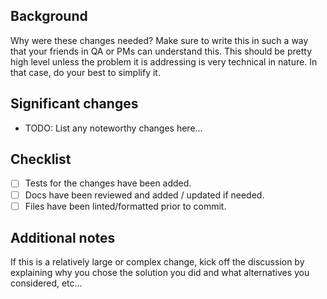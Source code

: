 ## Background
Why were these changes needed? Make sure to write this in such a way that your friends in QA or PMs can understand this.
This should be pretty high level unless the problem it is addressing is very technical in nature. In that case, do your
best to simplify it.
## Significant changes
- TODO: List any noteworthy changes here...
## Checklist
- [ ] Tests for the changes have been added.
- [ ] Docs have been reviewed and added / updated if needed.
- [ ] Files have been linted/formatted prior to commit.
## Additional notes
If this is a relatively large or complex change, kick off the discussion by explaining why you chose the solution you
did and what alternatives you considered, etc...
